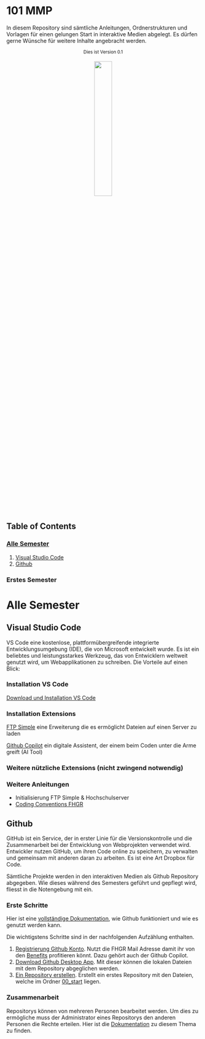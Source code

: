 # 101 MMP

In diesem Repository sind sämtliche Anleitungen, Ordnerstrukturen und Vorlagen für einen gelungen Start in interaktive Medien abgelegt. Es dürfen gerne Wünsche für weitere Inhalte angebracht werden.
<div align="center">
  <sub>Dies ist Version 0.1</sub>
</div>
<br>
<div align="center">
<img src="https://www.fhgr.ch/typo3conf/ext/sfptemplate/RootPage/Default/Resources/Public/Partials/Logo/Images/Logo.svg" width="30%">
</div>

## Table of Contents
### [Alle Semester](#alle-semester)
1. [Visual Studio Code](#visual-studio-code)
2. [Github](#github)

### Erstes Semester

# Alle Semester

## Visual Studio Code
VS Code eine kostenlose, plattformübergreifende integrierte Entwicklungsumgebung (IDE), die von Microsoft entwickelt wurde. Es ist ein beliebtes und leistungsstarkes Werkzeug, das von Entwicklern weltweit genutzt wird, um Webapplikationen zu schreiben. Die Vorteile auf einen Blick:
### Installation VS Code
[Download und Installation VS Code](https://code.visualstudio.com/)


### Installation Extensions
[FTP Simple](https://marketplace.visualstudio.com/items?itemName=GitHub.copilot) eine Erweiterung die es ermöglicht Dateien auf einen Server zu laden

[Github Copilot](https://marketplace.visualstudio.com/items?itemName=GitHub.copilot) ein digitale Assistent, der einem beim Coden unter die Arme greift (AI Tool)

### Weitere nützliche Extensions (nicht zwingend notwendig)

### Weitere Anleitungen
- Initialisierung FTP Simple & Hochschulserver
- [Coding Conventions FHGR](https://github.com/MaxiMilli/MMP-Coding-Conventions)
## Github
GitHub ist ein Service, der in erster Linie für die Versionskontrolle und die Zusammenarbeit bei der Entwicklung von Webprojekten verwendet wird. Entwickler nutzen GitHub, um ihren Code online zu speichern, zu verwalten und gemeinsam mit anderen daran zu arbeiten. Es ist eine Art Dropbox für Code.

Sämtliche Projekte werden in den interaktiven Medien als Github Repository abgegeben. Wie dieses während des Semesters geführt und gepflegt wird, fliesst in die Notengebung mit ein.

### Erste Schritte
Hier ist eine [vollständige Dokumentation](https://docs.github.com/de/get-started/onboarding/getting-started-with-your-github-account), wie Github funktioniert und wie es genutzt werden kann.

Die wichtigstens Schritte sind in der nachfolgenden Aufzählung enthalten.

1. [Registrierung Github Konto](https://education.github.com/students). Nutzt die FHGR Mail Adresse damit ihr von den [Benefits](https://education.github.com/pack/offers) profitieren könnt. Dazu gehört auch der Github Copilot.
2. [Download Github Desktop App](https://marketplace.visualstudio.com/items?itemName=GitHub.copilot). Mit dieser können die lokalen Dateien mit dem Repository abgeglichen werden.
3. [Ein Repository erstellen](https://docs.github.com/de/desktop/installing-and-configuring-github-desktop/overview/creating-your-first-repository-using-github-desktop). Erstellt ein erstes Repository mit den Dateien, welche im Ordner [00_start](https://github.com/Interaktive-Medien/101-MMP/tree/main/00_start) liegen.


### Zusammenarbeit
Repositorys können von mehreren Personen bearbeitet werden. Um dies zu ermögliche muss der Administrator eines Repositorys den anderen Personen die Rechte erteilen. Hier ist die [Dokumentation](https://docs.github.com/de/repositories/managing-your-repositorys-settings-and-features/managing-repository-settings/managing-teams-and-people-with-access-to-your-repository) zu diesem Thema zu finden.


##
